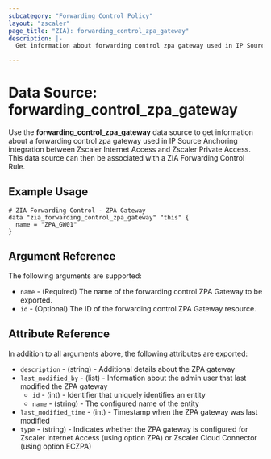 ```yaml
---
subcategory: "Forwarding Control Policy"
layout: "zscaler"
page_title: "ZIA): forwarding_control_zpa_gateway"
description: |-
  Get information about forwarding control zpa gateway used in IP Source Anchoring.

---
```

# Data Source: forwarding_control_zpa_gateway

Use the **forwarding_control_zpa_gateway** data source to get information about a forwarding control zpa gateway used in IP Source Anchoring integration between Zscaler Internet Access and Zscaler Private Access. This data source can then be associated with a ZIA Forwarding Control Rule.

## Example Usage

```hcl
# ZIA Forwarding Control - ZPA Gateway
data "zia_forwarding_control_zpa_gateway" "this" {
  name = "ZPA_GW01"
}
```

## Argument Reference

The following arguments are supported:

* `name` - (Required) The name of the forwarding control ZPA Gateway to be exported.
* `id` - (Optional) The ID of the forwarding control ZPA Gateway resource.

## Attribute Reference

In addition to all arguments above, the following attributes are exported:

* `description` - (string) - Additional details about the ZPA gateway
* `last_modified_by` - (list) -  Information about the admin user that last modified the ZPA gateway
  * `id` - (int) - Identifier that uniquely identifies an entity
  * `name` - (string) - The configured name of the entity
* `last_modified_time` - (int) - Timestamp when the ZPA gateway was last modified
* `type` - (string) - Indicates whether the ZPA gateway is configured for Zscaler Internet Access (using option ZPA) or Zscaler Cloud Connector (using option ECZPA)
